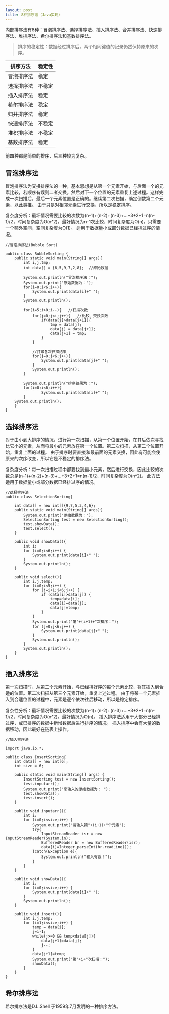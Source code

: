 ```yaml
---
layout: post
title: 8种排序法（Java实现）
---
```


内部排序法有8种：冒泡排序法、选择排序法、插入排序法、合并排序法、快速排序法、堆排序法、希尔排序法和基数排序法。

>排序的稳定性：数据经过排序后，两个相同键值的记录仍然保持原来的次序。


| 排序方法 |  稳定性  |
| ---------|--------  |
| 冒泡排序法 | 稳定  |
| 选择排序法 | 不稳定  |
| 插入排序法 | 稳定  |
| 希尔排序法 | 稳定  |
| 归并排序法 | 稳定  |
| 快速排序法 | 不稳定  |
| 堆积排序法 | 不稳定  |
| 基数排序法 | 稳定  |

前四种都是简单的排序，后三种较为复杂。

## 冒泡排序法
冒泡排序法为交换排序法的一种，基本思想是从第一个元素开始，与后面一个的元素比较，若顺序有误则二者交换。然后对下一个位置的元素重复上述过程。这样完成一次扫描后，最后一个元素位置是正确的。继续第二次扫描，确定倒数第二个元素，以此类推。
由于只是对相邻元素进行交换，所以是稳定排序。

复杂度分析：最坏情况需要比较的次数为(n-1)+(n-2)+(n-3)+...+3+2+1=n(n-1)/2，时间复杂度为O(n^2)。最好情况为n-1次比较，时间复杂度为O(n)。只需要一个额外空间，空间复杂度为O(1)。
适用于数据量小或部分数据已经排过序的情况。


```
//冒泡排序法(Bubble Sort)

public class BubbleSorting {
    public static void main(String[] args){
        int i,j,tmp;
        int data[] = {6,5,9,7,2,8};  //原始数据

        System.out.println("冒泡排序法：");
        System.out.print("原始数据为：");
        for(i=0;i<6;i++){
            System.out.print(data[i]+" ");
        }
        System.out.println();

        for(i=5;i>0;i--){   //扫描次数
            for(j=0;j<i;j++){   //比较、交换次数
                if(data[j]>data[j+1]){
                    tmp = data[j];
                    data[j] = data[j+1];
                    data[j+1] = tmp;
                }
            }

            //打印各次扫描结果
            for(j=0;j<6;j++){
                System.out.print(data[j]+" ");
            }
            System.out.println();
        }

        System.out.println("排序结果为：");
        for(i=0;i<6;i++){
                System.out.print(data[i]+" ");
        }
    System.out.println();
    }
}
```

## 选择排序法
对于由小到大排序的情况，进行第一次扫描，从第一个位置开始，在其后依次寻找比它小的元素，从而将最小的元素放在第一个位置。第二次扫描，从第二个位置开始，重复上面的过程。
由于排序时要直接和最前面的元素交换，因此有可能会使原来的次序改变，所以它是不稳定的排序法。

复杂度分析：每一次扫描过程中都要找到最小元素，然后进行交换，因此比较的次数总是(n-1)+(n-2)+(n-3)+...+3+2+1=n(n-1)/2，时间复杂度为O(n^2)。
此方法适用于数据量小或部分数据已经排过序的情况。

```
//选择排序法
public class SelectionSorting{

    int data[] = new int[]{9,7,5,3,4,6};
    public static void main(String[] args){
        System.out.print("原始数据为：");
        SelectionSorting test = new SelectionSorting();
        test.showData();
        test.select();
    }

    public void showData(){
        int i;
        for (i=0;i<6;i++) {
            System.out.print(data[i]+" ");
        }
        System.out.println();
    }

    public void select(){
        int i,j,temp;
        for (i=0;i<5;i++) {
            for (j=i+1;j<6;j++) {
                if (data[i]>data[j]) {
                    temp=data[i];
                    data[i]=data[j];
                    data[j]=temp;
                }
            }
            System.out.print("第"+(i+1)+"次排序：");
            for (j=0;j<6;j++) {
                System.out.print(data[j]+" ");
            }
            System.out.println();
        }
        System.out.println();
    }
}
```

## 插入排序法
第一次扫描时，从第二个元素开始，与已经排好序的每个元素比较，将其插入到合适的位置。第二次扫描从第三个元素开始，重复上述过程。
由于将某一个元素插入到合适位置的过程中，元素是逐个依次往后移动，所以是稳定排序。

复杂性分析：最坏情况需要比较的次数为(n-1)+(n-2)+(n-3)+...+3+2+1=n(n-1)/2，时间复杂度为O(n^2)。最好情况为O(n)。
插入排序法适用于大部分已经排过序，或已排序的数据中新增数据后进行排序的情况。
插入排序中会有大量的数据移动，因此最好在链表上操作。

```
//插入排序法

import java.io.*;

public class InsertSorting{
    int data[] = new int[6];
    int size = 6;

    public static void main(String[] args) {
        InsertSorting test = new InsertSorting();
        test.inputarr();
        System.out.print("您输入的原始数据为： ");
        test.showData();
        test.insert();
    }

    public void inputarr(){
        int i;
        for (i=0;i<size;i++) {
            System.out.print("请输入第"+(i+1)+"个元素");
            try{
                InputStreamReader isr = new InputStreamReader(System.in);
                BufferedReader br = new BufferedReader(isr);
                data[i]=Integer.parseInt(br.readLine());
            }catch(Exception e){
                System.out.println("输入有误！");
            }
        }
    }

    public void showData(){
        int i;
        for (i=0;i<size;i++) {
            System.out.print(data[i]+" ");
        }
        System.out.println();
    }

    public void insert(){
        int i,j,temp;
        for (i=1;i<size;i++) {
            temp = data[i];
            j=i-1;
            while(j>=0 && temp<data[j]){
                data[j+1]=data[j];
                j--;
            }
            data[j+1]=temp;
            System.out.print("第"+i+"次扫描：");
            showData();
        }
    }
}
```

## 希尔排序法
希尔排序法是D.L.Shell 于1959年7月发明的一种排序方法。